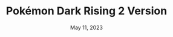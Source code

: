 ---
layout: gba
title: "Pokémon Dark Rising 2 Version"
categories:
 - approved
 - gba
 - universal
 - safe
tags:
- pokemon
- rpg
date: May 11, 2023
permalink: /games/pokemon-darkrising-2/play/details
publisher: DarkRisingGirl
gid: pokemon-darkrising-2
edition: xx
---